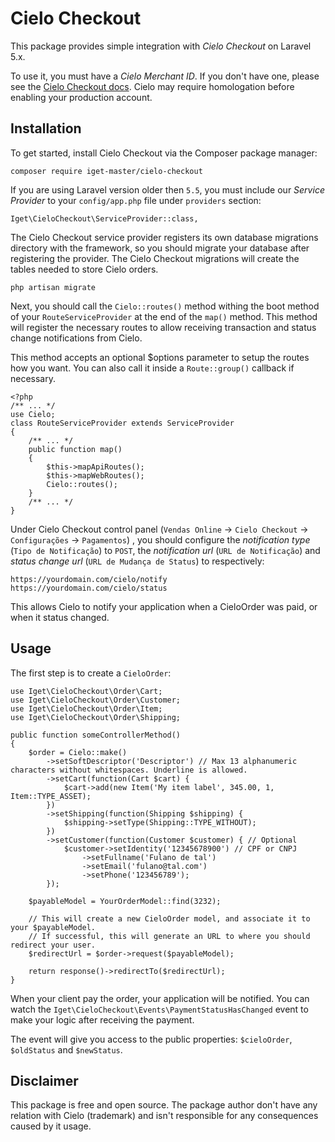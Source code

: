 # Cielo Checkout

This package provides simple integration with *Cielo Checkout* on Laravel 5.x.

To use it, you must have a *Cielo Merchant ID*. If you don't have one, please see the [Cielo Checkout docs](https://developercielo.github.io/manual/checkout-cielo). Cielo may require
homologation before enabling your production account.

## Installation

To get started, install Cielo Checkout via the Composer package manager:

    composer require iget-master/cielo-checkout

If you are using Laravel version older then `5.5`, you must include our *Service Provider* to your `config/app.php` file under `providers` section:

    Iget\CieloCheckout\ServiceProvider::class,

The Cielo Checkout service provider registers its own database migrations directory with the framework, so you should migrate your database after registering the provider.
The Cielo Checkout migrations will create the tables needed to store Cielo orders.

    php artisan migrate

Next, you should call the `Cielo::routes()` method withing the boot method of your `RouteServiceProvider` at the end of the `map()` method.
This method will register the necessary routes to allow receiving transaction and status change notifications from Cielo.

This method accepts an optional $options parameter to setup the routes how you want.
You can also call it inside a `Route::group()` callback if necessary.

    <?php
    /** ... */
    use Cielo;
    class RouteServiceProvider extends ServiceProvider
    {
        /** ... */
        public function map()
        {
            $this->mapApiRoutes();
            $this->mapWebRoutes();
            Cielo::routes();
        }
        /** ... */
    }

Under Cielo Checkout control panel (`Vendas Online` -> `Cielo Checkout` -> `Configurações` -> `Pagamentos`) , you should configure
the *notification type* (`Tipo de Notificação`) to `POST`, the *notification url* (`URL de Notificação`) and *status change url*  (`URL de Mudança de Status`) to respectively:

    https://yourdomain.com/cielo/notify
    https://yourdomain.com/cielo/status

This allows Cielo to notify your application when a CieloOrder was paid, or when it status changed.

## Usage

The first step is to create a `CieloOrder`:

    use Iget\CieloCheckout\Order\Cart;
    use Iget\CieloCheckout\Order\Customer;
    use Iget\CieloCheckout\Order\Item;
    use Iget\CieloCheckout\Order\Shipping;

    public function someControllerMethod()
    {
        $order = Cielo::make()
            ->setSoftDescriptor('Descriptor') // Max 13 alphanumeric characters without whitespaces. Underline is allowed.
            ->setCart(function(Cart $cart) {
                $cart->add(new Item('My item label', 345.00, 1, Item::TYPE_ASSET);
            })
            ->setShipping(function(Shipping $shipping) {
                $shipping->setType(Shipping::TYPE_WITHOUT);
            })
            ->setCustomer(function(Customer $customer) { // Optional
                $customer->setIdentity('12345678900') // CPF or CNPJ
                    ->setFullname('Fulano de tal')
                    ->setEmail('fulano@tal.com')
                    ->setPhone('123456789');
            });

        $payableModel = YourOrderModel::find(3232);

        // This will create a new CieloOrder model, and associate it to your $payableModel.
        // If successful, this will generate an URL to where you should redirect your user.
        $redirectUrl = $order->request($payableModel);

        return response()->redirectTo($redirectUrl);
    }

When your client pay the order, your application will be notified. You can watch the `Iget\CieloCheckout\Events\PaymentStatusHasChanged`
event to make your logic after receiving the payment.

The event will give you access to the public properties: `$cieloOrder`, `$oldStatus` and `$newStatus`.

## Disclaimer

This package is free and open source. The package author don't have any relation with Cielo (trademark) and isn't responsible for any consequences caused by it usage.